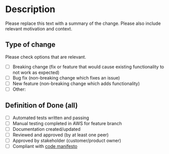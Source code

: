 # Description

Please replace this text with a summary of the change.
Please also include relevant motivation and context.

## Type of change

Please check options that are relevant.

- [ ] Breaking change (fix or feature that would cause existing functionality to not work as expected)
- [ ] Bug fix (non-breaking change which fixes an issue)
- [ ] New feature (non-breaking change which adds functionality)
- [ ] Other:

## Definition of Done (all)

- [ ] Automated tests written and passing
- [ ] Manual testing completed in AWS for feature branch
- [ ] Documentation created/updated
- [ ] Reviewed and approved (by at least one peer)
- [ ] Approved by stakeholder (customer/product owner)
- [ ] Compliant with [code manifesto](../CODE-MANIFESTO.md)
